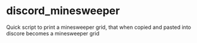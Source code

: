# discord_minesweeper

Quick script to print a minesweeper grid, that when copied and pasted into discore becomes a minesweeper grid

